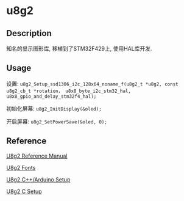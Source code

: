 # u8g2
## Description
知名的显示图形库, 移植到了STM32F429上, 使用HAL库开发. 
## Usage

设置: `u8g2_Setup_ssd1306_i2c_128x64_noname_f(u8g2_t *u8g2, const u8g2_cb_t *rotation， u8x8_byte_i2c_stm32_hal, u8x8_gpio_and_delay_stm32f4_hal);`

初始化屏幕: `u8g2_InitDisplay(&oled);`

开启屏幕: `u8g2_SetPowerSave(&oled, 0);`


## Reference
[U8g2 Reference Manual](https://github.com/olikraus/u8g2/wiki/u8g2reference)

[U8g2 Fonts](https://github.com/olikraus/u8g2/wiki/fntlistall)

[U8g2 C++/Arduino Setup](https://github.com/olikraus/u8g2/wiki/u8g2setupcpp)

[U8g2 C Setup](https://github.com/olikraus/u8g2/wiki/u8g2setupc)
